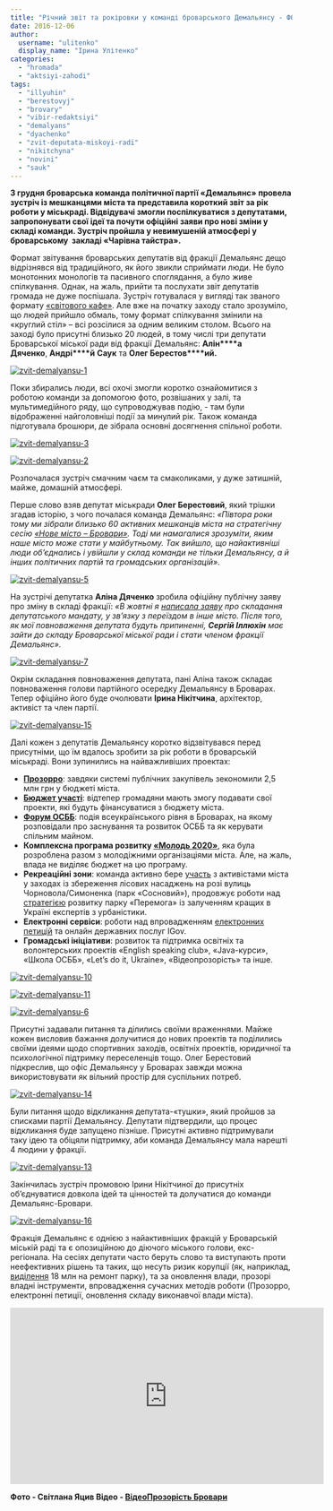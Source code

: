 ```yaml
---
title: "Річний звіт та рокіровки у команді броварського Демальянсу - ФОТО, ВІДЕО"
date: 2016-12-06
author: 
  username: "ulitenko"
  display_name: "Ірина Улітенко"
categories: 
  - "hromada"
  - "aktsiyi-zahodi"
tags: 
  - "illyuhin"
  - "berestovyj"
  - "brovary"
  - "vibir-redaktsiyi"
  - "demalyans"
  - "dyachenko"
  - "zvit-deputata-miskoyi-radi"
  - "nikitchyna"
  - "novini"
  - "sauk"
---
```


**3 грудня броварська команда політичної партії «Демальянс» провела зустріч із мешканцями міста та представила короткий звіт за рік роботи у міськраді. Відвідувачі змогли поспілкуватися з депутатами, запропонувати свої ідеї та почути офіційні заяви про нові зміни у складі команди. Зустріч пройшла у невимушеній атмосфері у броварському  закладі «Чарівна тайстра».**

Формат звітування броварських депутатів від фракції Демальянс дещо відрізнявся від традиційного, як його звикли сприймати люди. Не було монотонних монологів та пасивного споглядання, а було живе спілкування. Однак, на жаль, прийти та послухати звіт депутатів громада не дуже поспішала. Зустріч готувалася у вигляді так званого формату [«світового кафе»](https://en.wikipedia.org/wiki/World_Caf%C3%A9_\(conversational_process\)). Але вже на початку заходу стало зрозуміло, що людей прийшло обмаль, тому формат спілкування змінили на «круглий стіл» – всі розсілися за одним великим столом. Всього на заході було присутні близько 20 людей, в тому числі три депутати Броварської міської ради від фракції Демальянс: **Алін****а** **Дяченко**, **Андрі****й** **Саук** та **Олег Берестов****ий.**

[![zvit-demalyansu-1](https://mpz.brovary.org/wp-content/uploads/2016/12/zvit-demalyansu-1.jpg)](https://mpz.brovary.org/wp-content/uploads/2016/12/zvit-demalyansu-1.jpg)

Поки збирались люди, всі охочі змогли коротко ознайомитися з роботою команди за допомогою фото, розвішаних у залі, та мультимедійного ряду, що супроводжував подію, - там були відображенні найголовніші події за минулий рік. Також команда підготувала брошюри, де зібрала основні досягнення спільної роботи.

[![zvit-demalyansu-3](https://mpz.brovary.org/wp-content/uploads/2016/12/zvit-demalyansu-3.jpg)](https://mpz.brovary.org/wp-content/uploads/2016/12/zvit-demalyansu-3.jpg)

[![zvit-demalyansu-2](https://mpz.brovary.org/wp-content/uploads/2016/12/zvit-demalyansu-2.jpg)](https://mpz.brovary.org/wp-content/uploads/2016/12/zvit-demalyansu-2.jpg)

Розпочалася зустріч смачним чаєм та смаколиками, у дуже затишній, майже, домашній атмосфері.

Перше слово взяв депутат міськради **Олег Берестовий**, який трішки згадав історію, з чого почалася команда Демальянс: _«Півтора роки тому ми зібрали близько 60 активних мешканців міста на стратегічну сесію [«Нове місто – Бровари»](https://mpz.brovary.org/viziya-novih-brovariv-pershiy-krok-na-pochatku-velikogo-shlyahu/). Тоді ми намагалися зрозуміти, яким наше місто може стати у майбутньому. Так вийшло, що найактивніші люди об’єднались і увійшли у склад команди не тільки Демальянсу, а й інших політичних партій та громадських організацій»_.

[![zvit-demalyansu-5](https://mpz.brovary.org/wp-content/uploads/2016/12/zvit-demalyansu-5.jpg)](https://mpz.brovary.org/wp-content/uploads/2016/12/zvit-demalyansu-5.jpg)

На зустрічі депутатка **Аліна Дяченко** зробила офіційну публічну заяву про зміну в складі фракції: _«В жовтні я [написала заяву](https://mpz.brovary.org/brovarska-deputatka-vid-demalyansu-alina-dyachenko-sklala-mandat/) про складання депутатського мандату, у зв’язку з переїздом в інше місто. Після того, як мої повноваження депутата будуть припиненні, **Сергій Іллюхін** має зайти до складу Броварської міської ради і стати членом фракції Демальянс»._

[![zvit-demalyansu-7](https://mpz.brovary.org/wp-content/uploads/2016/12/zvit-demalyansu-7.jpg)](https://mpz.brovary.org/wp-content/uploads/2016/12/zvit-demalyansu-7.jpg)

Окрім складання повноваження депутата, пані Аліна також складає повноваження голови партійного осередку Демальянсу в Броварах. Тепер офіційно його буде очолювати **Ірина Нікітчина**, архітектор, активіст та член партії.

[![zvit-demalyansu-15](https://mpz.brovary.org/wp-content/uploads/2016/12/zvit-demalyansu-15.jpg)](https://mpz.brovary.org/wp-content/uploads/2016/12/zvit-demalyansu-15.jpg)

Далі кожен з депутатів Демальянсу коротко відзвітувався перед присутніми, що їм вдалось зробити за рік роботи в броварській міськраді. Вони зупинились на найважливіших проектах:

- [**Прозорро**](https://mpz.brovary.org/prozorro-2-0-deputaty-vs-sapozhko/): завдяки системі публічних закупівель зекономили 2,5 млн грн у бюджеті міста.
- [**Бюджет участі**](https://mpz.brovary.org/byudzhet-gromadskyh-initsiatyv-brovary-2017/): відтепер громадяни мають змогу подавати свої проекти, які будуть фінансуватися з бюджету міста.
- [**Форум ОСББ**](https://mpz.brovary.org/forum-osbb-u-brovarah-zibrav-ekspertiv-ta-novachkiv-dlya-navchannya-ta-obminu-dosvidom/): подія всеукраїнського рівня в Броварах, на якому розповідали про заснування та розвиток ОСББ та як керувати спільним майном.
- **Комплексна програма розвитку [«Молодь 2020»](https://mpz.brovary.org/brovarska-molod-na-odyn-den-peretvoryly-miskradu-u-world-cafe/)**, яка була розроблена разом з молодіжними організаціями міста. Але, на жаль, влада не виділяє бюджет на цю програму.
- **Рекреаційні зони**: команда активно бере [участь](https://mpz.brovary.org/brovarskyh-deputativ-na-sesiyi-prosyly-zberegty-lis-foto/) з активістами міста у заходах із збереження лісових насаджень на розі вулиць Чорновола/Симоненка (парк «Сосновий»), продовжує роботи над [стратегією](https://mpz.brovary.org/rezultaty-opytuvannya-v-parku-tak-zoni-relaksu-ni-pam-yatnykam-ta-kafe-foto/) розвитку парку «Перемога» із залученням кращих в Україні експертів з урбаністики.
- **Електронні сервіси**: роботи над впровадженням [електронних петицій](http://petition.brovary.org/) та онлайн державних послуг IGov.
- **Громадські ініціативи**: розвиток та підтримка освітніх та волонтерських проектів «English speaking club», «Java-курси», «Школа ОСББ», «Let’s do it, Ukraine», «Відеопрозорість» та інше.

[![zvit-demalyansu-10](https://mpz.brovary.org/wp-content/uploads/2016/12/zvit-demalyansu-10.jpg)](https://mpz.brovary.org/wp-content/uploads/2016/12/zvit-demalyansu-10.jpg)

[![zvit-demalyansu-11](https://mpz.brovary.org/wp-content/uploads/2016/12/zvit-demalyansu-11.jpg)](https://mpz.brovary.org/wp-content/uploads/2016/12/zvit-demalyansu-11.jpg)

[![zvit-demalyansu-6](https://mpz.brovary.org/wp-content/uploads/2016/12/zvit-demalyansu-6.jpg)](https://mpz.brovary.org/wp-content/uploads/2016/12/zvit-demalyansu-6.jpg)

Присутні задавали питання та ділились своїми враженнями. Майже кожен висловив бажання долучитися до нових проектів та поділились своїми ідеями щодо спортивних заходів, освітніх проектів, юридичної та психологічної підтримку переселенців тощо. Олег Берестовий підкреслив, що офіс Демальянсу у Броварах завжди можна використовувати як вільний простір для суспільних потреб.

[![zvit-demalyansu-14](https://mpz.brovary.org/wp-content/uploads/2016/12/zvit-demalyansu-14.jpg)](https://mpz.brovary.org/wp-content/uploads/2016/12/zvit-demalyansu-14.jpg)

Були питання щодо відкликання депутата-«тушки», який пройшов за списками партії Демальянсу. Депутати підтвердили, що процес відкликання буде запущено пізніше. Присутні активно підтримували таку ідею та обіцяли підтримку, аби команда Демальянсу мала нарешті 4 людини у фракції.

[![zvit-demalyansu-13](https://mpz.brovary.org/wp-content/uploads/2016/12/zvit-demalyansu-13.jpg)](https://mpz.brovary.org/wp-content/uploads/2016/12/zvit-demalyansu-13.jpg)

Закінчилась зустріч промовою Ірини Нікітчиної до присутніх об’єднуватися довкола ідей та цінностей та долучатися до команди Демальянс-Бровари.

[![zvit-demalyansu-16](https://mpz.brovary.org/wp-content/uploads/2016/12/zvit-demalyansu-16.jpg)](https://mpz.brovary.org/wp-content/uploads/2016/12/zvit-demalyansu-16.jpg)

Фракція Демальянс є однією з найактивніших фракцій у Броварській міській раді та є опозиційною до діючого міського голови, екс-регіонала. На сесіях депутати часто беруть слово та виступають проти неефективних рішень та таких, що несуть ризик корупції (як, наприклад, [виділення](https://mpz.brovary.org/bpp-samopomich-ob-yednalysya-iz-sapozhkom-ta-vydilyly-9-miljoniv-na-park-peremoga/) 18 млн на ремонт парку), та за оновлення влади, прозорі владні інструменти, впровадження сучасних методів роботи (Прозорро, електронні петиції, оновлення складу виконавчої влади міста).

<iframe src="https://www.youtube.com/embed/4STKAafqtDo" width="560" height="315" frameborder="0" allowfullscreen="allowfullscreen"></iframe>

**Фото - Світлана Яцив Відео - [ВідеоПрозорість Бровари](https://www.youtube.com/channel/UCLPNVDseWTor1tSOOY1gOAA/videos)**
